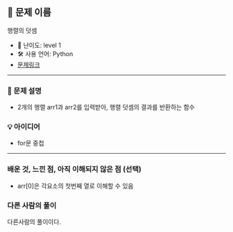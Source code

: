 ## 📘 문제 이름

행렬의 덧셈

- 🧩 난이도: level 1
- 🛠 사용 언어: Python
- [문제링크](https://school.programmers.co.kr/learn/courses/30/lessons/12950#)

---

### 🧠 문제 설명

- 2개의 행렬 arr1과 arr2를 입력받아, 행렬 덧셈의 결과를 반환하는 함수

### 💡 아이디어

- for문 중첩

---

### 배운 것, 느낀 점, 아직 이해되지 않은 점 (선택)

- arr[0]은 각요소의 첫번째 열로 이해할 수 있음

### 다른 사람의 풀이

다른사람의 풀이이다.
